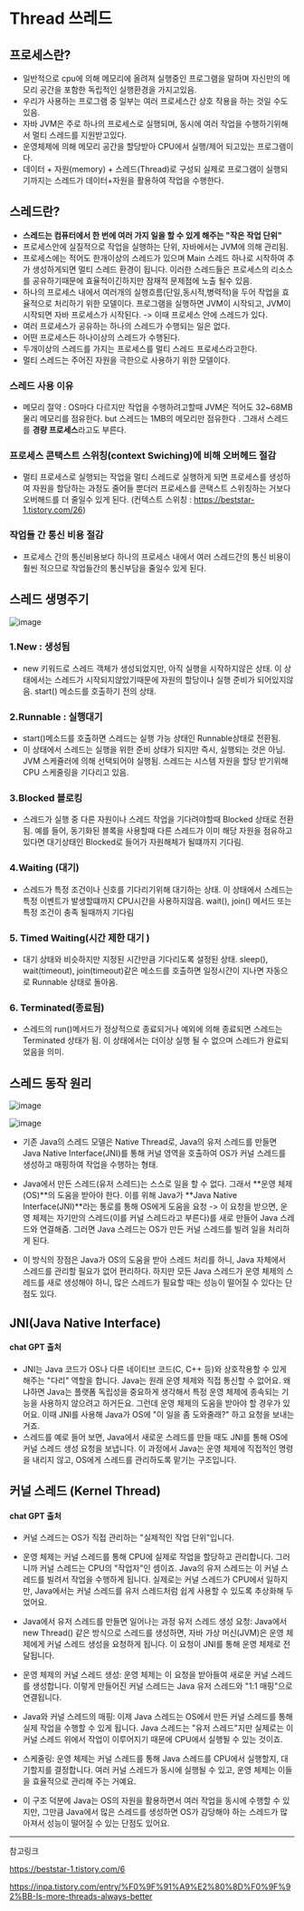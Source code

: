 # Thread 쓰레드

## 프로세스란?
- 일반적으로 cpu에 의해 메모리에 올려져 실행중인 프로그램을 말하며 자신만의 메모리 공간을 포함한 독립적인 실행환경을 가지고있음.
- 우리가 사용하는 프로그램 중 일부는 여러 프로세스간 상호 작용을 하는 것일 수도 있음.
- 자바 JVM은 주로 하나의 프로세스로 실행되며, 동시에 여러 작업을 수행하기위해서 멀티 스레드를 지원받고있다.
- 운영체제에 의해 메모리 공간을 할당받아 CPU에서 실행/제어 되고있는 프로그램이다. 
- 데이터 + 자원(memory) + 스레드(Thread)로 구성되 실제로 프로그램이 실행되기까지는 스레드가 데이터+자원을 활용하여 작업을 수행한다. 

## 스레드란?
- **스레드는 컴퓨터에서 한 번에 여러 가지 일을 할 수 있게 해주는 "작은 작업 단위"**
- 프로세스안에 실질적으로 작업을 실행하는 단위, 자바에서는 JVM에 의해 관리됨.
- 프로세스에는 적어도 한개이상의 스레드가 있으며 Main 스레드 하나로 시작하여 추가 생성하게되면 멀티 스레드 환경이 됩니다. 이러한 스레드들은 프로세스의 리소스를 공유하기때문에 효율적이긴하지만 잠재적 문제점에 노출 될수 있음.
- 하나의 프로세스 내에서 여러개의 실행흐름(단일,동시적,병력적)을 두어 작업을 효율적으로 처리하기 위한 모델이다. 프로그램을 실행하면 JVM이 시작되고, JVM이 시작되면 자바 프로세스가 시작된다. -> 이때 프로세스 안에 스레드가 있다.
- 여러 프로세스가 공유하는 하나의 스레드가 수행되는 일은 없다.
- 어떤 프로세스든 하나이상의 스레드가 수행된다.
- 두개이상의 스레드를 가지는 프로세스를 멀티 스레드 프로세스라고한다.
- 멀티 스레드는 주어진 자원을 극한으로 사용하기 위한 모델이다.

### 스레드 사용 이유
- 메모리 절약 : OS마다 다르지만 작업을 수행하려고할때 JVM은 적어도 32~68MB물리 메모리를 점유한다. but 스레드는 1MB의 메모리만 점유한다 . 그래서 스레드를 **경량 프로세스**라고도 부른다.

### 프로세스 콘택스트 스위칭(context Swiching)에 비해 오버헤드 절감
- 멀티 프로세스로 실행되는 작업을 멀티 스레드로 실행하게 되면 프로세스를 생성하여 자원을 할당하는 과정도 줄어들 뿐더러 프로세스를 콘택스트 스위칭하는 거보다 오버해드를 더 줄일수 있게 된다. 
(컨텍스트 스위칭 : https://beststar-1.tistory.com/26)

### 작업들 간 통신 비용 절감
- 프로세스 간의 통신비용보다 하나의 프로세스 내에서 여러 스레드간의 통신 비용이 훨씬 적으므로 작업들간의 통신부담을 줄일수 있게 된다.

## 스레드 생명주기

![image](https://github.com/user-attachments/assets/0f3c0244-041d-468e-957a-ad9976438c1d)

### 1.New : 생성됨
- new 키워드로 스레드 객체가 생성되었지만, 아직 실행을 시작하지않은 상태. 이 상태에서는 스레드가 시작되지않았기때문에 자원의 할당이나 실행 준비가 되어있지않음. start() 메소드를 호출하기 전의 상태.

### 2.Runnable : 실행대기 
- start()메소드를 호출하면 스레드는 실행 가능 상태인 Runnable상태로 전환됨.
- 이 상태에서 스레드는 실행을 위한 준비 상태가 되지만 즉시, 실행되는 것은 아님. JVM 스케쥴러에 의해 선택되어야 실행됨. 스레드는 시스템 자원을 할당 받기위해 CPU 스케줄링을 기다리고 있음.

### 3.Blocked 블로킹
- 스레드가 실행 중 다른 자원이나 스레드 작업을 기다려야할때 Blocked 상태로 전환됨. 예를 들어, 동기화된 블록을 사용할때 다른 스레드가 이미 해당 자원을 점유하고있다면 대기상태인 Blocked로 들어가 자원해체가 될떄까지 기다림.

### 4.Waiting (대기)
- 스레드가 특정 조건이나 신호를 기다리기위해 대기하는 상태. 이 상태에서 스레드는 특정 이벤트가 발생할떄까지 CPU시간을 사용하지않음. wait(), join() 메서드 또는 특정 조건이 충족 될때까지 기다림

### 5. Timed Waiting(시간 제한 대기 )
- 대기 상태와 비슷하지만 지정된 시간만큼 기다리도록 설정된 상태. sleep(), wait(timeout), join(timeout)같은 메소드를 호출하면 일정시간이 지나면 자동으로 Runnable 상태로 돌아옴.

### 6. Terminated(종료됨)
- 스레드의 run()메서드가 정상적으로 종료되거나 예외에 의해 종료되면 스레드는 Terminated 상태가 됨. 이 상태에서는 더이상 실행 될 수 없으며 스레드가 완료되었음을 의미.


## 스레드 동작 원리 

![image](https://github.com/user-attachments/assets/7468f6c9-2105-4b84-ab95-219523987a2f)


![image](https://github.com/user-attachments/assets/d22077c5-d996-4046-b521-fc44a72f39e3)

- 기존 Java의 스레드 모델은 Native Thread로, Java의 유저 스레드를 만들면 Java Native Interface(JNI)를 통해 커널 영역을 호출하여 OS가 커널 스레드를 생성하고 매핑하여 작업을 수행하는 형태.
- Java에서 만든 스레드(유저 스레드)는 스스로 일을 할 수 없다. 그래서 **운영 체제(OS)**의 도움을 받아야 한다. 이를 위해 Java가 **Java Native Interface(JNI)**라는 통로를 통해 OS에게 도움을 요청 ->  이 요청을 받으면, 운영 체제는 자기만의 스레드(이를 커널 스레드라고 부른다)를 새로 만들어 Java 스레드와 연결해줌. 그러면 Java 스레드는 OS가 만든 커널 스레드를 빌려 일을 처리하게 된다.

- 이 방식의 장점은 Java가 OS의 도움을 받아 스레드 처리를 하니, Java 자체에서 스레드를 관리할 필요가 없어 편리하다. 하지만 모든 Java 스레드가 운영 체제의 스레드를 새로 생성해야 하니, 많은 스레드가 필요할 때는 성능이 떨어질 수 있다는 단점도 있다.

## JNI(Java Native Interface)
#### chat GPT 출처
- JNI는 Java 코드가 OS나 다른 네이티브 코드(C, C++ 등)와 상호작용할 수 있게 해주는 "다리" 역할을 합니다. Java는 원래 운영 체제와 직접 통신할 수 없어요. 왜냐하면 Java는 플랫폼 독립성을 중요하게 생각해서 특정 운영 체제에 종속되는 기능을 사용하지 않으려고 하거든요. 그런데 운영 체제의 도움을 받아야 할 경우가 있어요. 이때 JNI를 사용해 Java가 OS에 "이 일을 좀 도와줄래?" 하고 요청을 보내는 거죠.
- 스레드를 예로 들어 보면, Java에서 새로운 스레드를 만들 때도 JNI를 통해 OS에 커널 스레드 생성 요청을 보냅니다. 이 과정에서 Java는 운영 체제에 직접적인 명령을 내리지 않고, OS에게 스레드를 관리하도록 맡기는 구조입니다.

## 커널 스레드 (Kernel Thread)
#### chat GPT 출처
- 커널 스레드는 OS가 직접 관리하는 "실제적인 작업 단위"입니다.

- 운영 체제는 커널 스레드를 통해 CPU에 실제로 작업을 할당하고 관리합니다. 그러니까 커널 스레드는 CPU의 "작업자"인 셈이죠. Java의 유저 스레드는 이 커널 스레드를 빌려서 작업을 수행하게 됩니다. 실제로는 커널 스레드가 CPU에서 일하지만, Java에서는 커널 스레드를 유저 스레드처럼 쉽게 사용할 수 있도록 추상화해 두었어요.

- Java에서 유저 스레드를 만들면 일어나는 과정
유저 스레드 생성 요청: Java에서 new Thread() 같은 방식으로 스레드를 생성하면, 자바 가상 머신(JVM)은 운영 체제에게 커널 스레드 생성을 요청하게 됩니다. 이 요청이 JNI를 통해 운영 체제로 전달됩니다.

- 운영 체제의 커널 스레드 생성: 운영 체제는 이 요청을 받아들여 새로운 커널 스레드를 생성합니다. 이렇게 만들어진 커널 스레드는 Java 유저 스레드와 "1:1 매핑"으로 연결됩니다.

- Java와 커널 스레드의 매핑: 이제 Java 스레드는 OS에서 만든 커널 스레드를 통해 실제 작업을 수행할 수 있게 됩니다. Java 스레드는 "유저 스레드"지만 실제로는 이 커널 스레드 위에서 작업이 이루어지기 때문에 CPU에서 실행될 수 있는 것이죠.

- 스케줄링: 운영 체제는 커널 스레드를 통해 Java 스레드를 CPU에서 실행할지, 대기할지를 결정합니다. 여러 커널 스레드가 동시에 실행될 수 있고, 운영 체제는 이들을 효율적으로 관리해 주는 거예요.

- 이 구조 덕분에 Java는 OS의 자원을 활용하면서 여러 작업을 동시에 수행할 수 있지만, 그만큼 Java에서 많은 스레드를 생성하면 OS가 감당해야 하는 스레드가 많아져서 성능이 떨어질 수 있는 단점도 있어요.




----
참고링크 

https://beststar-1.tistory.com/6

https://inpa.tistory.com/entry/%F0%9F%91%A9%E2%80%8D%F0%9F%92%BB-Is-more-threads-always-better